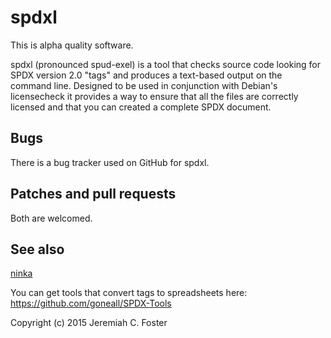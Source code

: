 # spdxl 

This is alpha quality software.

spdxl (pronounced spud-exel) is a tool that checks source 
code looking for SPDX version 2.0 "tags" and produces a text-based output
on the command line. Designed to be used in conjunction with Debian's licensecheck
it provides a way to ensure that all the files are correctly licensed and that 
you can created a complete SPDX document. 

## Bugs
There is a bug tracker used on GitHub for spdxl.

## Patches and pull requests
Both are welcomed.

## See also 
[ninka](https://github.com/dmgerman/ninka)

You can get tools that convert tags to spreadsheets here:
https://github.com/goneall/SPDX-Tools


Copyright (c) 2015 Jeremiah C. Foster
